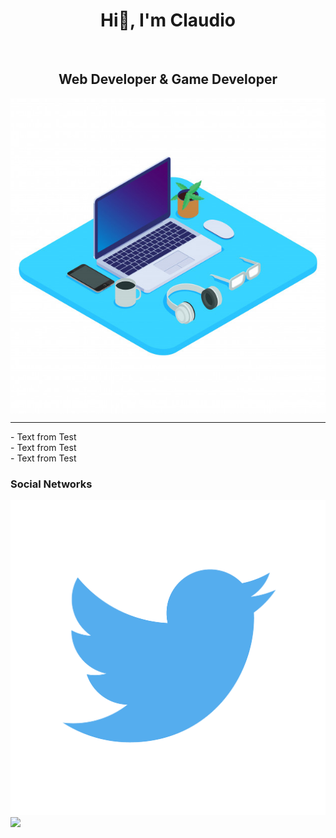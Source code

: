 <h1 align="center">Hi👋, I'm Claudio</h1>
<br />

<h2 align="center">Web Developer & Game Developer</h2>

<img src="images/notebook-3d-32192-341.jpg" align="center"/>
<hr />

<p>
- Text from Test
<br/>
- Text from Test
<br/>
- Text from Test 
</p>

<h3 align="left">Social Networks</h3>
<a href="twitter.com/SrClau4"><img src="images/twitter.png" /></a>
<a href="twitter.com/SrClau4"><img src="images/discord.png" /></a>
<!-- - 💤 Always Tired

- 😩 I’m currently working on **NoobyMC**
- 💯 Fun fact: I always look for my own **solutions** / **definitions**

• I Dedicate Myself To

- PocketMine-MP (Software Minecraft Bedrock Edition)
- VideoGames-->

# My Jobs

- [HCF](https://github.com/SrClau/HCF)
- [SkyWars](https://github.com/SrClau/NOPOR)
- [LanguageAPI](https://github.com/SrClau/LanguageAPI)
- [MinePE](https://github.com/SrClau/MinePECPP)
- [SilentsShot](https://github.com/TEST/SilentsShotGame)
